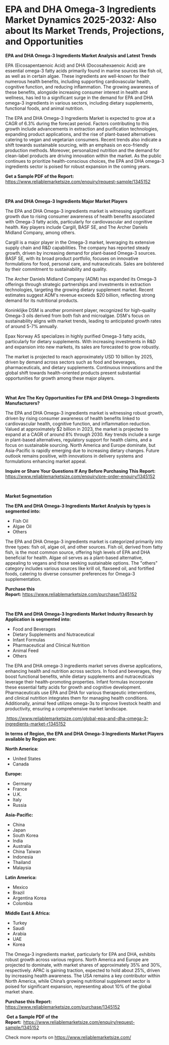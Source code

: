 <p><h1>EPA and DHA Omega-3 Ingredients Market Dynamics 2025-2032: Also about Its Market Trends, Projections, and Opportunities</h1></p><p><strong>EPA and DHA Omega-3 Ingredients Market Analysis and Latest Trends</strong></p>
<p><p>EPA (Eicosapentaenoic Acid) and DHA (Docosahexaenoic Acid) are essential omega-3 fatty acids primarily found in marine sources like fish oil, as well as in certain algae. These ingredients are well-known for their numerous health benefits, including supporting cardiovascular health, cognitive function, and reducing inflammation. The growing awareness of these benefits, alongside increasing consumer interest in health and wellness, has led to a significant surge in the demand for EPA and DHA omega-3 ingredients in various sectors, including dietary supplements, functional foods, and animal nutrition.</p><p>The EPA and DHA Omega-3 Ingredients Market is expected to grow at a CAGR of 6.3% during the forecast period. Factors contributing to this growth include advancements in extraction and purification technologies, expanding product applications, and the rise of plant-based alternatives catering to vegan and vegetarian consumers. Recent trends also indicate a shift towards sustainable sourcing, with an emphasis on eco-friendly production methods. Moreover, personalized nutrition and the demand for clean-label products are driving innovation within the market. As the public continues to prioritize health-conscious choices, the EPA and DHA omega-3 ingredients sector is poised for robust expansion in the coming years.</p></p>
<p><strong>Get a Sample PDF of the Report:&nbsp;</strong> <a href="https://www.reliablemarketsize.com/enquiry/request-sample/1345152?utm_campaign=1845&utm_medium=2&utm_source=Github&utm_content=ia&utm_term=15022025&utm_id=epa-and-dha-omega-3-ingredients">https://www.reliablemarketsize.com/enquiry/request-sample/1345152</a></p>
<p>&nbsp;</p>
<p><strong>EPA and DHA Omega-3 Ingredients Major Market Players</strong></p>
<p><p>The EPA and DHA Omega-3 ingredients market is witnessing significant growth due to rising consumer awareness of health benefits associated with Omega-3 fatty acids, particularly for cardiovascular and cognitive health. Key players include Cargill, BASF SE, and The Archer Daniels Midland Company, among others.</p><p>Cargill is a major player in the Omega-3 market, leveraging its extensive supply chain and R&D capabilities. The company has reported steady growth, driven by increasing demand for plant-based Omega-3 sources. BASF SE, with its broad product portfolio, focuses on innovative formulations for food, personal care, and nutraceuticals. Sales are bolstered by their commitment to sustainability and quality.</p><p>The Archer Daniels Midland Company (ADM) has expanded its Omega-3 offerings through strategic partnerships and investments in extraction technologies, targeting the growing dietary supplement market. Recent estimates suggest ADM's revenue exceeds $20 billion, reflecting strong demand for its nutritional products.</p><p>Koninklijke DSM is another prominent player, recognized for high-quality Omega-3 oils derived from both fish and microalgae. DSM's focus on sustainability aligns with market trends, leading to anticipated growth rates of around 5-7% annually.</p><p>Epax Norway AS specializes in highly purified Omega-3 fatty acids, particularly for dietary supplements. With increasing investments in R&D and expansion into new markets, its sales are forecasted to grow robustly.</p><p>The market is projected to reach approximately USD 10 billion by 2025, driven by demand across sectors such as food and beverages, pharmaceuticals, and dietary supplements. Continuous innovations and the global shift towards health-oriented products present substantial opportunities for growth among these major players.</p></p>
<p>&nbsp;</p>
<p><strong>What Are The Key Opportunities For EPA and DHA Omega-3 Ingredients Manufacturers?</strong></p>
<p><p>The EPA and DHA Omega-3 ingredients market is witnessing robust growth, driven by rising consumer awareness of health benefits linked to cardiovascular health, cognitive function, and inflammation reduction. Valued at approximately $2 billion in 2023, the market is projected to expand at a CAGR of around 8% through 2030. Key trends include a surge in plant-based alternatives, regulatory support for health claims, and a focus on sustainable sourcing. North America and Europe dominate, but Asia-Pacific is rapidly emerging due to increasing dietary changes. Future outlook remains positive, with innovations in delivery systems and formulations enhancing market appeal.</p></p>
<p><strong>Inquire or Share Your Questions If Any Before Purchasing This Report:</strong> <a href="https://www.reliablemarketsize.com/enquiry/pre-order-enquiry/1345152?utm_campaign=1845&utm_medium=2&utm_source=Github&utm_content=ia&utm_term=15022025&utm_id=epa-and-dha-omega-3-ingredients">https://www.reliablemarketsize.com/enquiry/pre-order-enquiry/1345152</a></p>
<p>&nbsp;</p>
<p><strong>Market Segmentation</strong></p>
<p><strong>The EPA and DHA Omega-3 Ingredients Market Analysis by types is segmented into:</strong></p>
<p><ul><li>Fish Oil</li><li>Algae Oil</li><li>Others</li></ul></p>
<p><p>The EPA and DHA Omega-3 ingredients market is categorized primarily into three types: fish oil, algae oil, and other sources. Fish oil, derived from fatty fish, is the most common source, offering high levels of EPA and DHA beneficial for health. Algae oil serves as a plant-based alternative, appealing to vegans and those seeking sustainable options. The "others" category includes various sources like krill oil, flaxseed oil, and fortified foods, catering to diverse consumer preferences for Omega-3 supplementation.</p></p>
<p><strong>Purchase this Report:&nbsp;</strong><a href="https://www.reliablemarketsize.com/purchase/1345152?utm_campaign=1845&utm_medium=2&utm_source=Github&utm_content=ia&utm_term=15022025&utm_id=epa-and-dha-omega-3-ingredients">https://www.reliablemarketsize.com/purchase/1345152</a></p>
<p>&nbsp;</p>
<p><strong>The EPA and DHA Omega-3 Ingredients Market Industry Research by Application is segmented into:</strong></p>
<p><ul><li>Food and Beverages</li><li>Dietary Supplements and Nutraceutical</li><li>Infant Formulas</li><li>Pharmaceutical and Clinical Nutrition</li><li>Animal Feed</li><li>Others</li></ul></p>
<p><p>The EPA and DHA omega-3 ingredients market serves diverse applications, enhancing health and nutrition across sectors. In food and beverages, they boost functional benefits, while dietary supplements and nutraceuticals leverage their health-promoting properties. Infant formulas incorporate these essential fatty acids for growth and cognitive development. Pharmaceuticals use EPA and DHA for various therapeutic interventions, and clinical nutrition integrates them for managing health conditions. Additionally, animal feed utilizes omega-3s to improve livestock health and productivity, ensuring a comprehensive market landscape.</p></p>
<p><a href="https://www.reliablemarketsize.com/global-epa-and-dha-omega-3-ingredients-market-r1345152?utm_campaign=1845&utm_medium=2&utm_source=Github&utm_content=ia&utm_term=15022025&utm_id=epa-and-dha-omega-3-ingredients">&nbsp;https://www.reliablemarketsize.com/global-epa-and-dha-omega-3-ingredients-market-r1345152</a></p>
<p><strong>In terms of Region, the EPA and DHA Omega-3 Ingredients Market Players available by Region are:</strong></p>
<p>
    <p> <strong> North America: </strong>
        <ul>
            <li>United States</li>
            <li>Canada</li>
        </ul>
        </p> 
    <p> <strong> Europe: </strong>
        <ul>
            <li>Germany</li>
            <li>France</li>
            <li>U.K.</li>
            <li>Italy</li>
            <li>Russia</li>
        </ul>
        </p> 
    <p> <strong> Asia-Pacific: </strong>
        <ul>
            <li>China</li>
            <li>Japan</li>
            <li>South Korea</li>
            <li>India</li>
            <li>Australia</li>
            <li>China Taiwan</li>
            <li>Indonesia</li>
            <li>Thailand</li>
            <li>Malaysia</li>
        </ul>
        </p> 
    <p> <strong> Latin America: </strong>
        <ul>
            <li>Mexico</li>
            <li>Brazil</li>
            <li>Argentina Korea</li>
            <li>Colombia</li>
        </ul>
        </p> 
    <p> <strong> Middle East & Africa: </strong>
        <ul>
            <li>Turkey</li>
            <li>Saudi</li>
            <li>Arabia</li>
            <li>UAE</li>
            <li>Korea</li>
        </ul>
    </p>
    </p>
<p><p>The Omega-3 ingredients market, particularly for EPA and DHA, exhibits robust growth across various regions. North America and Europe are projected to dominate, with market shares of approximately 35% and 30%, respectively. APAC is gaining traction, expected to hold about 25%, driven by increasing health awareness. The USA remains a key contributor within North America, while China’s growing nutritional supplement sector is poised for significant expansion, representing about 10% of the global market share.</p></p>
<p><strong>Purchase this Report: </strong><a href="https://www.reliablemarketsize.com/purchase/1345152?utm_campaign=1845&utm_medium=2&utm_source=Github&utm_content=ia&utm_term=15022025&utm_id=epa-and-dha-omega-3-ingredients">https://www.reliablemarketsize.com/purchase/1345152</a></p>
<p>&nbsp;<strong>Get a Sample PDF of the Report:&nbsp;&nbsp;</strong><a href="https://www.reliablemarketsize.com/enquiry/request-sample/1345152?utm_campaign=1845&utm_medium=2&utm_source=Github&utm_content=ia&utm_term=15022025&utm_id=epa-and-dha-omega-3-ingredients">https://www.reliablemarketsize.com/enquiry/request-sample/1345152</a></p>
<p><strong></strong></p>
<p>Check more reports on <a href="https://www.reliablemarketsize.com/?utm_campaign=1845&utm_medium=2&utm_source=Github&utm_content=ia&utm_term=15022025&utm_id=epa-and-dha-omega-3-ingredients">https://www.reliablemarketsize.com/</a></p>